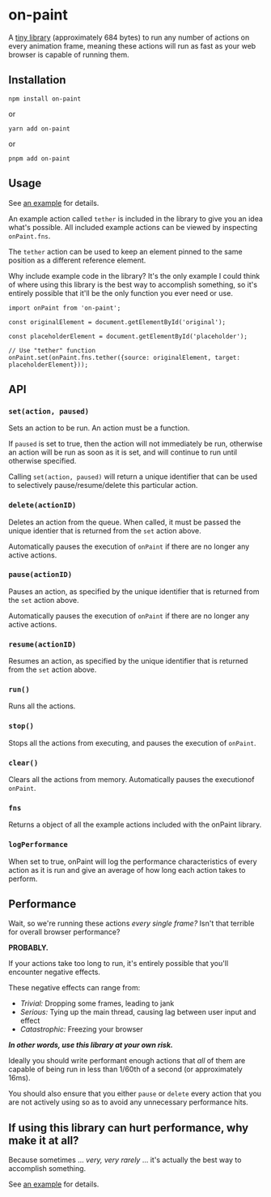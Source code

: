 # on-paint

A [tiny library](https://bundlephobia.com/result?p=on-paint) (approximately 684 bytes) to run any number of actions on every animation frame, meaning these actions will run as fast as your web browser is capable of running them.

## Installation

```
npm install on-paint
```

or

```
yarn add on-paint
```

or

```
pnpm add on-paint
```

## Usage

See [an example](https://stackblitz.com/edit/on-paint-example?file=index.html) for details.

An example action called `tether` is included in the library to give you an idea what's possible. All included example actions can be viewed by inspecting `onPaint.fns`.

The `tether` action can be used to keep an element pinned to the same position as a different reference element.

Why include example code in the library? It's the only example I could think of where using this library is the best way to accomplish something, so it's entirely possible that it'll be the only function you ever need or use.

```
import onPaint from 'on-paint';

const originalElement = document.getElementById('original');

const placeholderElement = document.getElementById('placeholder');

// Use "tether" function
onPaint.set(onPaint.fns.tether({source: originalElement, target: placeholderElement}));
```

## API

### `set(action, paused)`

Sets an action to be run. An action must be a function.

If `paused` is set to true, then the action will not immediately be run, otherwise an action will be run as soon as it is set, and will continue to run until otherwise specified.

Calling `set(action, paused)` will return a unique identifier that can be used to selectively pause/resume/delete this particular action.

### `delete(actionID)`

Deletes an action from the queue. When called, it must be passed the unique identier that is returned from the `set` action above.

Automatically pauses the execution of `onPaint` if there are no longer any active actions.

### `pause(actionID)`

Pauses an action, as specified by the unique identifier that is returned from the `set` action above.

Automatically pauses the execution of `onPaint` if there are no longer any active actions.

### `resume(actionID)`

Resumes an action, as specified by the unique identifier that is returned from the `set` action above.

### `run()`

Runs all the actions.

### `stop()`

Stops all the actions from executing, and pauses the execution of `onPaint`.

### `clear()`

Clears all the actions from memory. Automatically pauses the executionof `onPaint`.

### `fns`

Returns a object of all the example actions included with the onPaint library.

### `logPerformance`

When set to true, onPaint will log the performance characteristics of every action as it is run and give an average of how long each action takes to perform.

## Performance

Wait, so we're running these actions _every single frame?_ Isn't that terrible for overall browser performance?

**PROBABLY.**

If your actions take too long to run, it's entirely possible that you'll encounter negative effects.

These negative effects can range from:

- _Trivial:_ Dropping some frames, leading to jank
- _Serious:_ Tying up the main thread, causing lag between user input and effect
- _Catastrophic:_ Freezing your browser

**_In other words, use this library at your own risk._**

Ideally you should write performant enough actions that _all_ of them are capable of being run in less than 1/60th of a second (or approximately 16ms).

You should also ensure that you either `pause` or `delete` every action that you are not actively using so as to avoid any unnecessary performance hits.

## If using this library can hurt performance, why make it at all?

Because sometimes ... _very, very rarely_ ... it's actually the best way to accomplish something.

See [an example](https://stackblitz.com/edit/on-paint-example?file=index.html) for details.
